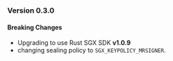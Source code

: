 ### Version 0.3.0

#### Breaking Changes

* Upgrading to use Rust SGX SDK **v1.0.9**
* changing sealing policy to `SGX_KEYPOLICY_MRSIGNER`.